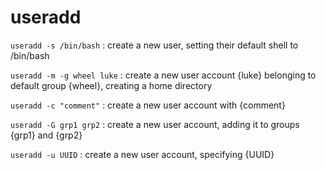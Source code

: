 # useradd
`useradd -s /bin/bash`
: create a new user, setting their default shell to /bin/bash

`useradd -m -g wheel luke`
: create a new user account {luke} belonging to default group {wheel}, creating a home directory

`useradd -c "comment"`
: create a new user account with {comment}

`useradd -G grp1 grp2`
: create a new user account, adding it to groups {grp1} and {grp2}

`useradd -u UUID`
: create a new user account, specifying {UUID}


